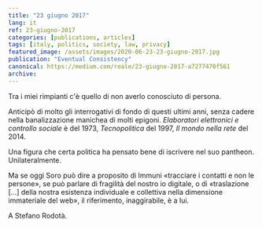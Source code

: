 ```yaml
---
title: "23 giugno 2017"
lang: it
ref: 23-giugno-2017
categories: [publications, articles]
tags: [italy, politics, society, law, privacy]
featured_image: /assets/images/2020-06-23-23-giugno-2017.jpg
publication: "Eventual Consistency"
canonical: https://medium.com/reale/23-giugno-2017-a7277470f561
archive:
---
```


Tra i miei rimpianti c'è quello di non averlo conosciuto di persona.

Anticipò di molto gli interrogativi di fondo di questi ultimi anni, senza cadere nella banalizzazione manichea di molti epigoni. *Elaboratori elettronici e controllo sociale* è del 1973, *Tecnopolitica* del 1997, *Il mondo nella rete* del 2014.

Una figura che certa politica ha pensato bene di iscrivere nel suo pantheon. Unilateralmente.

Ma se oggi Soro può dire a proposito di Immuni «tracciare i contatti e non le persone», se può parlare di fragilità del nostro io digitale, o di «traslazione [...] della nostra esistenza individuale e collettiva nella dimensione immateriale del web», il riferimento, inaggirabile, è a lui.

A Stefano Rodotà.
